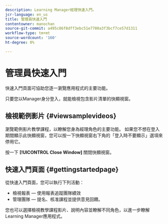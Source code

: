 ```yaml
---
description: Learning Manager經理快速入門。
jcr-language: en_us
title: 管理員快速入門
contentowner: manochan
source-git-commit: a495c86f8dff3ebc51e7700a3f3bcf7ce57d1311
workflow-type: tm+mt
source-wordcount: '160'
ht-degree: 0%

---
```




# 管理員快速入門

快速入門頁面可協助您逐一瀏覽應用程式的主要功能。

只要您以Manager身分登入，就能檢視包含影片清單的快顯視窗。

## 檢視範例影片 {#viewsamplevideos}

瀏覽範例影片教學課程，以瞭解您身為經理角色的主要功能。 如果您不想在登入期間顯示此快顯視窗，您可以按一下快顯視窗右下角的「登入時不要顯示」選項來停用它。

按一下 **[!UICONTROL Close Window]** 關閉快顯視窗。

<!--![](assets/welcome-videos.png) -->

## 快速入門頁面 {#gettingstartedpage}

從快速入門頁面，您可以執行下列活動：

* 檢視報表 — 使用報表追蹤團隊績效
* 管理團隊 — 提名、核准課程並提供意見回饋。

您也可以選擇檢視教學課程影片、說明內容並瞭解不同角色，以進一步瞭解Learning Manager應用程式。

<!--![](assets/manager-experienceprime.png)-->

